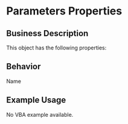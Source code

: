 # Parameters Properties

## Business Description
This object has the following properties:

## Behavior
Name

## Example Usage
No VBA example available.